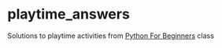 # playtime_answers
Solutions to playtime activities from [Python For Beginners](https://docs.google.com/presentation/d/1WJcPFf1xD9mr4BBucy_n0rQSqegq2ActIRo0546L92Q/edit?usp=sharing) class
